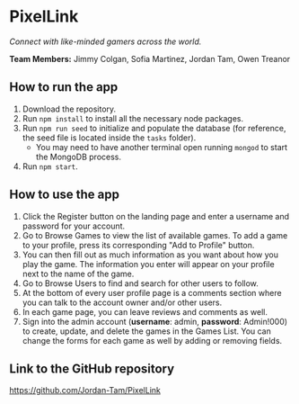 # PixelLink

*Connect with like-minded gamers across the world.*

**Team Members:** Jimmy Colgan, Sofia Martinez, Jordan Tam, Owen Treanor

## How to run the app
1. Download the repository.
2. Run `npm install` to install all the necessary node packages.
3. Run `npm run seed` to initialize and populate the database (for reference, the seed file is located inside the `tasks` folder).
   * You may need to have another terminal open running `mongod` to start the MongoDB process.
5. Run `npm start`.

## How to use the app
1. Click the Register button on the landing page and enter a username and password for your account.
2. Go to Browse Games to view the list of available games. To add a game to your profile, press its corresponding "Add to Profile" button.
3. You can then fill out as much information as you want about how you play the game. The information you enter will appear on your profile next to the name of the game.
4. Go to Browse Users to find and search for other users to follow.
5. At the bottom of every user profile page is a comments section where you can talk to the account owner and/or other users.
6. In each game page, you can leave reviews and comments as well.
7. Sign into the admin account (**username**: admin, **password**: Admin!000) to create, update, and delete the games in the Games List. You can change the forms for each game as well by adding or removing fields.

## Link to the GitHub repository
https://github.com/Jordan-Tam/PixelLink
